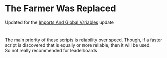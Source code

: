 # The Farmer Was Replaced
Updated for the [Imports And Global Variables](https://store.steampowered.com/news/app/2060160/view/594012574065886007 "Imports And Global Variables") update
#
The main priority of these scripts is reliability over speed. Though, if a faster script is discovered that is equally or more reliable, then it will be used.  
So not really recommended for leaderboards
